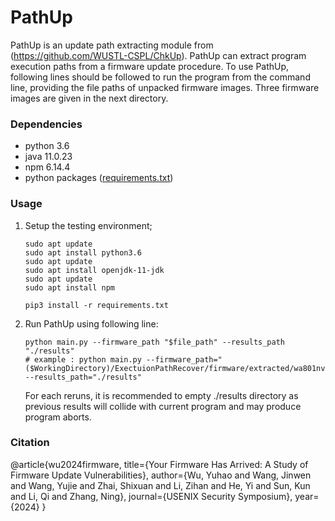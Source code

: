 # PathUp
PathUp is an update path extracting module from (https://github.com/WUSTL-CSPL/ChkUp). PathUp can extract program execution paths from a firmware update procedure. To use PathUp, following lines should be followed to run the program from the command line, providing the file paths of unpacked firmware images. Three firmware images are given in the next directory.

### Dependencies
- python 3.6
- java 11.0.23
- npm 6.14.4
- python packages ([requirements.txt](./requirements.txt))

### Usage
1. Setup the testing environment;
    ```
    sudo apt update
    sudo apt install python3.6
    sudo apt update
    sudo apt install openjdk-11-jdk
    sudo apt update
    sudo apt install npm

    pip3 install -r requirements.txt
    ```
3. Run PathUp using following line:
    ```
    python main.py --firmware_path "$file_path" --results_path "./results"
    # example : python main.py --firmware_path="($WorkingDirectory)/ExectuionPathRecover/firmware/extracted/wa801nv1_en_3_12_6_up_bin_extracted" --results_path="./results"
    ```
    For each reruns, it is recommended to empty ./results directory as previous results will collide with current program and may produce program aborts.
   
### Citation
@article{wu2024firmware,
  title={Your Firmware Has Arrived: A Study of Firmware Update Vulnerabilities},
  author={Wu, Yuhao and Wang, Jinwen and Wang, Yujie and Zhai, Shixuan and Li, Zihan and He, Yi and Sun, Kun and Li, Qi and Zhang, Ning},
  journal={USENIX Security Symposium},
  year={2024}
}
